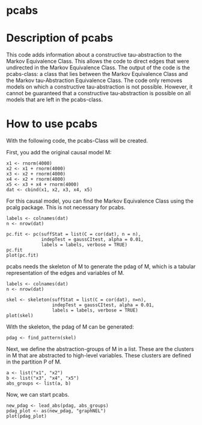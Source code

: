 # pcabs

# Description of pcabs
This code adds information about a constructive tau-abstraction to the Markov Equivalence Class. 
This allows the code to direct edges that were undirected in the Markov Equivalence Class. 
The output of the code is the pcabs-class: a class that lies between the Markov Equivalence Class and the Markov tau-Abstraction Equivalence Class. 
The code only removes models on which a constructive tau-abstraction is not possible. 
However, it cannot be guaranteed that a constructive tau-abstraction is possible on all models that are left in the pcabs-class.

# How to use pcabs
With the following code, the pcabs-Class will be created.

First, you add the original causal model M:

```
x1 <- rnorm(4000)
x2 <- x1 + rnorm(4000)
x3 <- x2 + rnorm(4000)
x4 <- x2 + rnorm(4000)
x5 <- x3 + x4 + rnorm(4000)
dat <- cbind(x1, x2, x3, x4, x5)
```

For this causal model, you can find the Markov Equivalence Class using the pcalg package. This is not necessary for pcabs.

```
labels <- colnames(dat)
n <- nrow(dat)

pc.fit <- pc(suffStat = list(C = cor(dat), n = n),
             indepTest = gaussCItest, alpha = 0.01,
             labels = labels, verbose = TRUE)
pc.fit
plot(pc.fit)
```

pcabs needs the skeleton of M to generate the pdag of M, which is a tabular representation of the edges and variables of M.

```
labels <- colnames(dat)
n <- nrow(dat)

skel <- skeleton(suffStat = list(C = cor(dat), n=n),
                 indepTest = gaussCItest, alpha = 0.01,
                 labels = labels, verbose = TRUE)
plot(skel)
```

With the skeleton, the pdag of M can be generated:

```
pdag <- find_pattern(skel)
```

Next, we define the abstraction-groups of M in a list. 
These are the clusters in M that are abstracted to high-level variables. 
These clusters are defined in the partition P of M.

```
a <- list("x1", "x2")
b <- list("x3", "x4", "x5")
abs_groups <- list(a, b)
```

Now, we can start pcabs. 

```
new_pdag <- lead_abs(pdag, abs_groups)
pdag_plot <- as(new_pdag, "graphNEL")
plot(pdag_plot)
```
